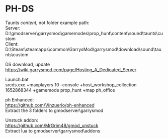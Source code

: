 # PH-DS
Taunts *content*, not folder example path:<br />
Server: D:\gmodserver\garrysmod\gamemodes\prop_hunt\content\sound\taunts\custom <br />
Client: D:\Steam\steamapps\common\GarrysMod\garrysmod\download\sound\taunts\custom <br />
  
DS download, update  
https://wiki.garrysmod.com/page/Hosting_A_Dedicated_Server  
  
Launch.bat  
srcds.exe +maxplayers 10 -console +host_workshop_collection 1652868344 +gamemode prop_hunt +map ph_office  
  
ph Enhanced:  
https://github.com/Vinzuerio/ph-enhanced  
Extract the 3 folders to gmodserver\garrysmod  
  
Unstuck addon:  
https://github.com/MrGrim48/gmod_unstuck  
Extract lua to gmodserver\garrysmod\addons
